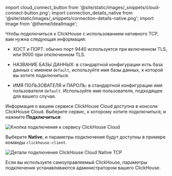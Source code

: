 import cloud_connect_button from '@site/static/images/_snippets/cloud-connect-button.png';
import connection_details_native from '@site/static/images/_snippets/connection-details-native.png';
import Image from '@theme/IdealImage';

Чтобы подключиться к ClickHouse с использованием нативного TCP, вам нужна следующая информация:

- ХОСТ и ПОРТ: обычно порт 9440 используется при включенном TLS, или 9000 при отключенном TLS.

- НАЗВАНИЕ БАЗЫ ДАННЫХ: в стандартной конфигурации есть база данных с именем `default`, используйте имя базы данных, к которой вы хотите подключиться.

- ИМЯ ПОЛЬЗОВАТЕЛЯ и ПАРОЛЬ: в стандартной конфигурации имя пользователя `default`. Используйте имя пользователя, подходящее для вашего случая.

Информация о вашем сервисе ClickHouse Cloud доступна в консоли ClickHouse Cloud. Выберите сервис, к которому хотите подключиться, и нажмите **Подключиться**:

<Image img={cloud_connect_button} size="md" alt="Кнопка подключения к сервису ClickHouse Cloud" border/>

Выберите **Native**, и параметры подключения будут доступны в примере команды `clickhouse-client`.

<Image img={connection_details_native} size="md" alt="Детали подключения ClickHouse Cloud Native TCP" border/>

Если вы используете самоуправляемый ClickHouse, параметры подключения устанавливаются администратором вашего ClickHouse.
